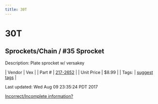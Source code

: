 ```yaml
---
title: 30T
---
```


# 30T
## Sprockets/Chain / #35 Sprocket
Description: 	Plate sprocket w/ versakey 

| Vendor | Vex | 
| Part # | [217-2652](http://www.vexrobotics.com/vexpro/motion/sprockets-and-chain/35-sprockets.html) | 
| Unit Price | $8.99 | 
| Tags: | [suggest tags](https://docs.google.com/forms/d/e/1FAIpQLSeWyY8v3RgOty-MyWmh9U0iivNYN_molChYyS-0U-o-kOAv_g/viewform) | 

Last updated: Wed Aug 09 23:35:24 PDT 2017

 [Incorrect/Incomplete information?](https://docs.google.com/forms/d/e/1FAIpQLSeWyY8v3RgOty-MyWmh9U0iivNYN_molChYyS-0U-o-kOAv_g/viewform)